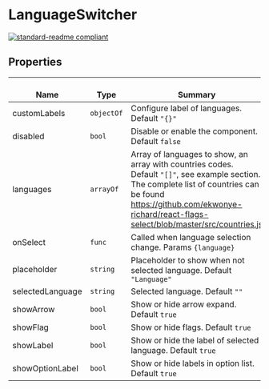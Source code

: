 # LanguageSwitcher
  [![standard-readme compliant](https://img.shields.io/badge/standard--readme-OK-green.svg?style=flat-square)](https://github.com/RichardLitt/standard-readme)
  

  ## Properties
  | </br>Name | </br>Type | </br>Summary | </br>Default | 
| ---- | ---- | ---- | ---- |
| customLabels | `objectOf` | Configure label of languages. Default `"{}"` | `{}` |
| disabled | `bool` | Disable or enable the component. Default `false` | `false` |
| languages | `arrayOf` | Array of languages to show, an array with countries codes. Default `"[]"`, see example section. The complete list of countries can be found https://github.com/ekwonye-richard/react-flags-select/blob/master/src/countries.js | `[]` |
| onSelect | `func` | Called when language selection change. Params `{language}` | `() => {}` |
| placeholder | `string` | Placeholder to show when not selected language. Default `"Language"` | `'Language'` |
| selectedLanguage | `string` | Selected language. Default `""` | `''` |
| showArrow | `bool` | Show or hide arrow expand. Default `true` | `true` |
| showFlag | `bool` | Show or hide flags. Default `true` | `true` |
| showLabel | `bool` | Show or hide the label of selected language. Default `true` | `false` |
| showOptionLabel | `bool` | Show or hide labels in option list. Default `true` | `true` |